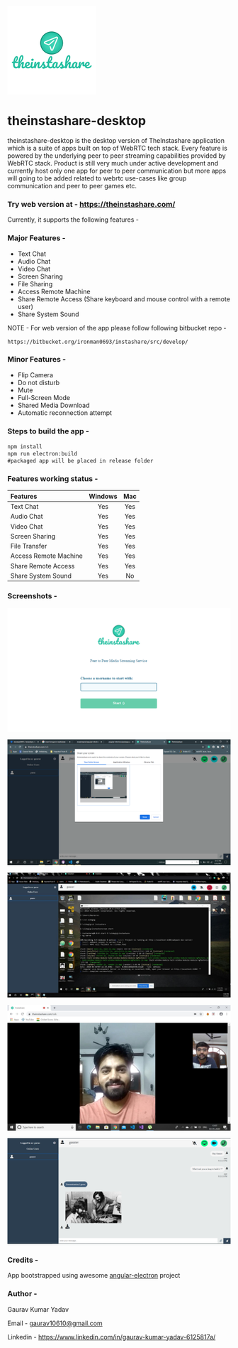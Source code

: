 ![](./src/assets/images/icons/app-icon.png)

# theinstashare-desktop
theinstashare-desktop is the desktop version of TheInstashare application which is a suite of apps built on top of WebRTC tech stack. Every feature is powered by the underlying peer to peer streaming capabilities provided by WebRTC stack. Product is still very much under active development and currently host only one app for peer to peer communication but more apps will going to be added related to webrtc use-cases like group communication and peer to peer games etc.

### Try web version at - https://theinstashare.com/

Currently, it supports the following features -
### Major Features - 
- Text Chat
- Audio Chat
- Video Chat
- Screen Sharing
- File Sharing
- Access Remote Machine
- Share Remote Access (Share keyboard and mouse control with a remote user)
- Share System Sound

NOTE - For web version of the app please follow following bitbucket repo - 

```
https://bitbucket.org/ironman0693/instashare/src/develop/
```

### Minor Features - 
- Flip Camera
- Do not disturb
- Mute
- Full-Screen Mode
- Shared Media Download
- Automatic reconnection attempt

### Steps to build the app - 
```
npm install
npm run electron:build
#packaged app will be placed in release folder
```

### Features working status - 

| Features      | Windows       | Mac |
|:------------- |:-------------:|:-----:|
| Text Chat | Yes | Yes |
| Audio Chat | Yes | Yes |
| Video Chat | Yes | Yes |
| Screen Sharing | Yes | Yes |
| File Transfer | Yes | Yes |
| Access Remote Machine | Yes | Yes |
| Share Remote Access | Yes | Yes |
| Share System Sound | Yes | No |

### Screenshots -

![](./markdown-images/login.png)

![](./markdown-images/screen.png) 
 
![](./markdown-images/screen-sharing.jpg)

![](./markdown-images/video.jpg)

![](./markdown-images/text-screen.png)

### Credits - 
App bootstrapped using awesome [angular-electron](https://github.com/maximegris/angular-electron) project

### Author - 
Gaurav Kumar Yadav

Email - gaurav10610@gmail.com

Linkedin - https://www.linkedin.com/in/gaurav-kumar-yadav-6125817a/